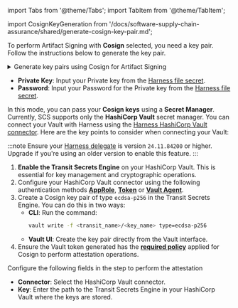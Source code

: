 import Tabs from '@theme/Tabs';
import TabItem from '@theme/TabItem';

import CosignKeyGeneration from '/docs/software-supply-chain-assurance/shared/generate-cosign-key-pair.md';

<Tabs>
  <TabItem value="Cosign" label="Cosign">

  To perform Artifact Signing with **Cosign** selected, you need a key pair. Follow the instructions below to generate the key pair.

  <details>
  <summary>Generate key pairs using Cosign for Artifact Signing</summary>

  <CosignKeyGeneration />

  </details>

  - **Private Key**: Input your Private key from the [Harness file secret](/docs/platform/secrets/add-file-secrets).
  - **Password**: Input your Password for the Private key from the [Harness file secret](/docs/platform/secrets/add-file-secrets).

  </TabItem>

  <TabItem value="Cosign with Secret Manager" label="Cosign with Secret Manager">

In this mode, you can pass your **Cosign keys** using a **Secret Manager**. Currently, SCS supports only the **HashiCorp Vault** secret manager. You can connect your Vault with Harness using the [Harness HashiCorp Vault connector](/docs/platform/secrets/secrets-management/add-hashicorp-vault/). Here are the key points to consider when connecting your Vault:

:::note
Ensure your [Harness delegate](/release-notes/delegate/) is version `24.11.84200` or higher. Upgrade if you're using an older version to enable this feature.
:::

1. **Enable the Transit Secrets Engine** on your HashiCorp Vault. This is essential for key management and cryptographic operations.
2. Configure your HashiCorp Vault connector using the following authentication methods [**AppRole**](/docs/platform/secrets/secrets-management/add-hashicorp-vault/#option-app-role), [**Token**](/docs/platform/secrets/secrets-management/add-hashicorp-vault/#option-token) or [**Vault Agent**](/docs/platform/secrets/secrets-management/add-hashicorp-vault/#option-vault-agent).  
3. Create a Cosign key pair of type `ecdsa-p256` in the Transit Secrets Engine. You can do this in two ways:  
   - **CLI**: Run the command:  
     ```bash
     vault write -f <transit_name>/<key_name> type=ecdsa-p256
     ```  
   - **Vault UI**: Create the key pair directly from the Vault interface.
4. Ensure the Vault token generated has the **[required policy](https://docs.sigstore.dev/cosign/key_management/overview/#hashicorp-vault)** applied for Cosign to perform attestation operations.

Configure the following fields in the step to perform the attestation

- **Connector**: Select the HashiCorp Vault connector.  
- **Key**: Enter the path to the Transit Secrets Engine in your HashiCorp Vault where the keys are stored.

</TabItem>

</Tabs>